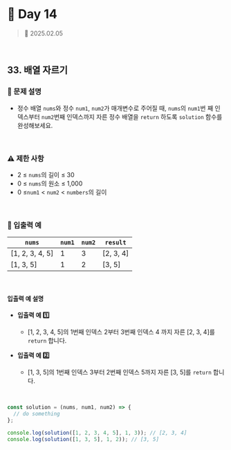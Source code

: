 # 🌻 Day 14

> 📅 2025.02.05

<br>

## 33. 배열 자르기

### 📍 문제 설명

- 정수 배열 `nums`와 정수 `num1`, `num2`가 매개변수로 주어질 때,
  `nums`의 `num1`번 째 인덱스부터 `num2`번째 인덱스까지 자른 정수 배열을 `return` 하도록 `solution` 함수를 완성해보세요.

<br>

### ⚠️ 제한 사항

- 2 ≤ `nums`의 길이 ≤ 30
- 0 ≤ `nums`의 원소 ≤ 1,000
- 0 ≤`num1` < `num2` < `numbers`의 길이

<br>

### 👀 입출력 예

| `nums`          | `num1` | `num2` | `result`  |
| --------------- | ------ | ------ | --------- |
| [1, 2, 3, 4, 5] | 1      | 3      | [2, 3, 4] |
| [1, 3, 5]       | 1      | 2      | [3, 5]    |

<br>

#### 입출력 예 설명

- **입출력 예 1️⃣**

  - [1, 2, 3, 4, 5]의 1번째 인덱스 2부터 3번째 인덱스 4 까지 자른 [2, 3, 4]를 `return` 합니다.

- **입출력 예 2️⃣**

  - [1, 3, 5]의 1번째 인덱스 3부터 2번째 인덱스 5까지 자른 [3, 5]를 `return` 합니다.

<br>

```javascript
const solution = (nums, num1, num2) => {
  // do something
};

console.log(solution([1, 2, 3, 4, 5], 1, 3)); // [2, 3, 4]
console.log(solution([1, 3, 5], 1, 2)); // [3, 5]
```
